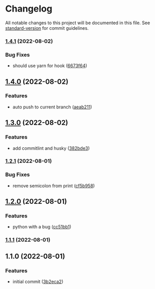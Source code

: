 # Changelog

All notable changes to this project will be documented in this file. See [standard-version](https://github.com/conventional-changelog/standard-version) for commit guidelines.

### [1.4.1](https://github.com/tomazellifelipe/super-sniffle-from-template/compare/v1.4.0...v1.4.1) (2022-08-02)


### Bug Fixes

* should use yarn for hook ([6673f64](https://github.com/tomazellifelipe/super-sniffle-from-template/commit/6673f64e0a294fdb010d53ae76d982fc359327e4))

## [1.4.0](https://github.com/tomazellifelipe/super-sniffle-from-template/compare/v1.3.0...v1.4.0) (2022-08-02)


### Features

* auto push to current branch ([aeab211](https://github.com/tomazellifelipe/super-sniffle-from-template/commit/aeab2115bd859dd0f89a5851c7e87ed058721c2b))

## [1.3.0](https://github.com/tomazellifelipe/super-sniffle-from-template/compare/v1.2.1...v1.3.0) (2022-08-02)


### Features

* add commitlint and husky ([382bde3](https://github.com/tomazellifelipe/super-sniffle-from-template/commit/382bde388052751ac457331578517f9d7d89fac0))

### [1.2.1](https://github.com/tomazellifelipe/super-sniffle-from-template/compare/v1.2.0...v1.2.1) (2022-08-01)


### Bug Fixes

* remove semicolon from print ([cf5b958](https://github.com/tomazellifelipe/super-sniffle-from-template/commit/cf5b9580afd4879e4feb6a93767737740bcce299))

## [1.2.0](https://github.com/tomazellifelipe/super-sniffle-from-template/compare/v1.1.1...v1.2.0) (2022-08-01)


### Features

* python with a bug ([cc51bb1](https://github.com/tomazellifelipe/super-sniffle-from-template/commit/cc51bb11aa0d96eaa3df298499f78f757facce39))

### [1.1.1](https://github.com/tomazellifelipe/super-sniffle-from-template/compare/v1.1.0...v1.1.1) (2022-08-01)

## 1.1.0 (2022-08-01)


### Features

* initial commit ([3b2eca2](https://github.com/tomazellifelipe/super-sniffle-from-template/commit/3b2eca2061916d09d02873dfe676d2f63e990a05))
